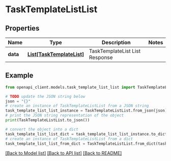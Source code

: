 # TaskTemplateListList


## Properties

Name | Type | Description | Notes
------------ | ------------- | ------------- | -------------
**data** | [**List[TaskTemplateList]**](TaskTemplateList.md) | TaskTemplateList List Response | 

## Example

```python
from openapi_client.models.task_template_list_list import TaskTemplateListList

# TODO update the JSON string below
json = "{}"
# create an instance of TaskTemplateListList from a JSON string
task_template_list_list_instance = TaskTemplateListList.from_json(json)
# print the JSON string representation of the object
print(TaskTemplateListList.to_json())

# convert the object into a dict
task_template_list_list_dict = task_template_list_list_instance.to_dict()
# create an instance of TaskTemplateListList from a dict
task_template_list_list_from_dict = TaskTemplateListList.from_dict(task_template_list_list_dict)
```
[[Back to Model list]](../README.md#documentation-for-models) [[Back to API list]](../README.md#documentation-for-api-endpoints) [[Back to README]](../README.md)


